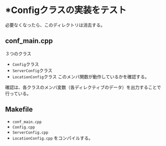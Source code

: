 # \*Configクラスの実装をテスト
必要なくなったら、このディレクトリは消去する。

## conf_main.cpp
３つのクラス
- ``Config``クラス
- ``ServerConfig``クラス
- ``LocationConfig``クラス
このメンバ関数が動作しているかを確認する。

確認は、各クラスのメンバ変数（各ディレクティブのデータ）を出力することで行っている。

## Makefile
- ``conf_main.cpp``
- ``Config.cpp``
- ``ServerConfig.cpp``
- ``LocationConfig.cpp``
をコンパイルする。
